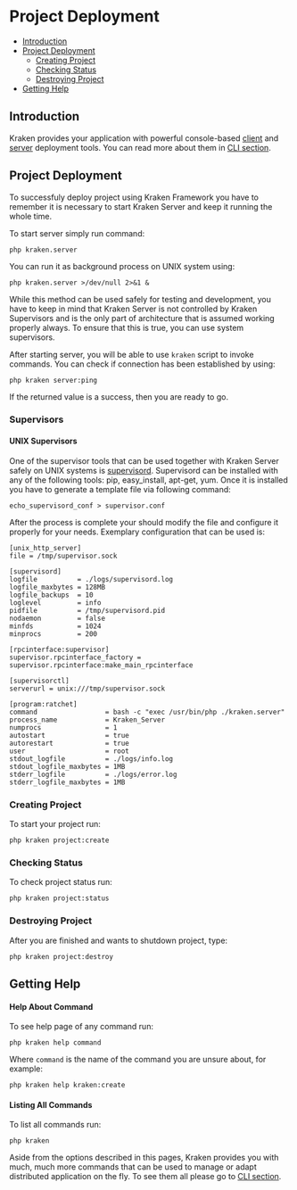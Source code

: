 # Project Deployment

- [Introduction](#introduction)
- [Project Deployment](#project-deployment)
    - [Creating Project](#creating-project)
    - [Checking Status](#checking-status)
    - [Destroying Project](#destroying-project)
- [Getting Help](#getting-help)

<a name="introduction"></a>
## Introduction

Kraken provides your application with powerful console-based [client](/docs/{{version}}/cli#console) and [server](/docs/{{version}}/cli#server) deployment tools. You can read more about them in [CLI section](/docs/{{version}}/cli). 

<a name="project-deployment"></a>
## Project Deployment

To successfuly deploy project using Kraken Framework you have to remember it is necessary to start Kraken Server and keep it running the whole time.

To start server simply run command:

    php kraken.server

You can run it as background process on UNIX system using:

    php kraken.server >/dev/null 2>&1 &

While this method can be used safely for testing and development, you have to keep in mind that Kraken Server is not controlled by Kraken Supervisors and is the only part of architecture that is assumed working properly always. To ensure that this is true, you can use system supervisors.

After starting server, you will be able to use `kraken` script to invoke commands. You can check if connection has been established by using:

    php kraken server:ping

If the returned value is a success, then you are ready to go.

### Supervisors

#### UNIX Supervisors

One of the supervisor tools that can be used together with Kraken Server safely on UNIX systems is [supervisord](http://supervisord.org). Supervisord can be installed with any of the following tools: pip, easy_install, apt-get, yum. Once it is installed you have to generate a template file via following command:

    echo_supervisord_conf > supervisor.conf
    
After the process is complete your should modify the file and configure it properly for your needs. Exemplary configuration that can be used is:

```
[unix_http_server]
file = /tmp/supervisor.sock

[supervisord]
logfile          = ./logs/supervisord.log
logfile_maxbytes = 128MB
logfile_backups  = 10
loglevel         = info
pidfile          = /tmp/supervisord.pid
nodaemon         = false
minfds           = 1024
minprocs         = 200

[rpcinterface:supervisor]
supervisor.rpcinterface_factory = supervisor.rpcinterface:make_main_rpcinterface

[supervisorctl]
serverurl = unix:///tmp/supervisor.sock

[program:ratchet]
command                 = bash -c "exec /usr/bin/php ./kraken.server"
process_name            = Kraken_Server
numprocs                = 1
autostart               = true
autorestart             = true
user                    = root
stdout_logfile          = ./logs/info.log
stdout_logfile_maxbytes = 1MB
stderr_logfile          = ./logs/error.log
stderr_logfile_maxbytes = 1MB
```

<a name="creating-project"></a>
### Creating Project

To start your project run:

    php kraken project:create

<a name="checking-status"></a>
### Checking Status

To check project status run:

    php kraken project:status

<a name="destroying-project"></a>
### Destroying Project

After you are finished and wants to shutdown project, type:

    php kraken project:destroy

<a name="getting-help"></a>
## Getting Help

#### Help About Command

To see help page of any command run:

    php kraken help command

Where `command` is the name of the command you are unsure about, for example:

    php kraken help kraken:create

#### Listing All Commands

To list all commands run:

    php kraken

Aside from the options described in this pages, Kraken provides you with much, much more commands that can be used to manage or adapt distributed application on the fly. To see them all please go to [CLI section](/docs/{{version}}/cli).
